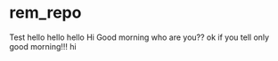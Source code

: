 # rem_repo
Test hello hello hello
Hi Good morning
who are you??
ok
if you tell only good morning!!!
hi

